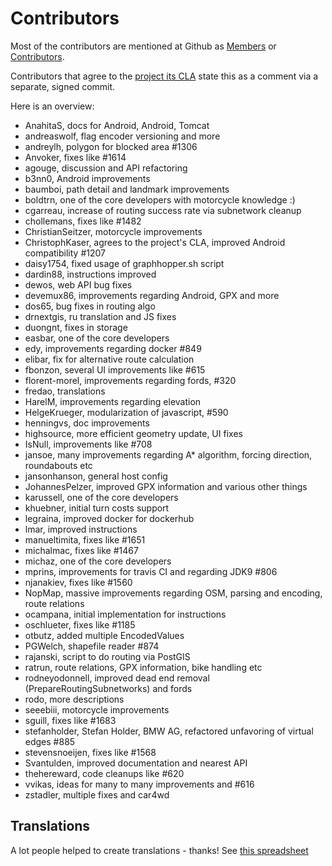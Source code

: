 # Contributors

Most of the contributors are mentioned at Github as [Members](https://github.com/graphhopper?tab=members) or [Contributors](https://github.com/graphhopper/graphhopper/contributors). 

Contributors that agree to the [project its CLA](https://www.graphhopper.com/individual-contributor-license-agreement/)
state this as a comment via a separate, signed commit.

Here is an overview:

 * AnahitaS, docs for Android, Android, Tomcat
 * andreaswolf, flag encoder versioning and more
 * andreylh, polygon for blocked area #1306
 * Anvoker, fixes like #1614
 * agouge, discussion and API refactoring
 * b3nn0, Android improvements
 * baumboi, path detail and landmark improvements
 * boldtrn, one of the core developers with motorcycle knowledge :)
 * cgarreau, increase of routing success rate via subnetwork cleanup
 * chollemans, fixes like #1482
 * ChristianSeitzer, motorcycle improvements
 * ChristophKaser, agrees to the project's CLA, improved Android compatibility #1207
 * daisy1754, fixed usage of graphhopper.sh script
 * dardin88, instructions improved
 * dewos, web API bug fixes
 * devemux86, improvements regarding Android, GPX and more
 * dos65, bug fixes in routing algo
 * drnextgis, ru translation and JS fixes
 * duongnt, fixes in storage
 * easbar, one of the core developers
 * edy, improvements regarding docker #849
 * elibar, fix for alternative route calculation
 * fbonzon, several UI improvements like #615
 * florent-morel, improvements regarding fords, #320
 * fredao, translations 
 * HarelM, improvements regarding elevation
 * HelgeKrueger, modularization of javascript, #590
 * henningvs, doc improvements
 * highsource, more efficient geometry update, UI fixes
 * IsNull, improvements like #708
 * jansoe, many improvements regarding A* algorithm, forcing direction, roundabouts etc
 * jansonhanson, general host config
 * JohannesPelzer, improved GPX information and various other things
 * karussell, one of the core developers
 * khuebner, initial turn costs support
 * legraina, improved docker for dockerhub
 * lmar, improved instructions
 * manueltimita, fixes like #1651
 * michalmac, fixes like #1467
 * michaz, one of the core developers
 * mprins, improvements for travis CI and regarding JDK9 #806
 * njanakiev, fixes like #1560
 * NopMap, massive improvements regarding OSM, parsing and encoding, route relations
 * ocampana, initial implementation for instructions
 * oschlueter, fixes like #1185
 * otbutz, added multiple EncodedValues
 * PGWelch, shapefile reader #874
 * rajanski, script to do routing via PostGIS
 * ratrun, route relations, GPX information, bike handling etc
 * rodneyodonnell, improved dead end removal (PrepareRoutingSubnetworks) and fords
 * rodo, more descriptions
 * seeebiii, motorcycle improvements
 * sguill, fixes like #1683
 * stefanholder, Stefan Holder, BMW AG, refactored unfavoring of virtual edges #885
 * stevensnoeijen, fixes like #1568
 * Svantulden, improved documentation and nearest API
 * thehereward, code cleanups like #620
 * vvikas, ideas for many to many improvements and #616
 * zstadler, multiple fixes and car4wd

## Translations

A lot people helped to create translations - thanks!
See [this spreadsheet](https://docs.google.com/spreadsheet/ccc?key=0AmukcXek0JP6dGM4R1VTV2d3TkRSUFVQakhVeVBQRHc#gid=0)
